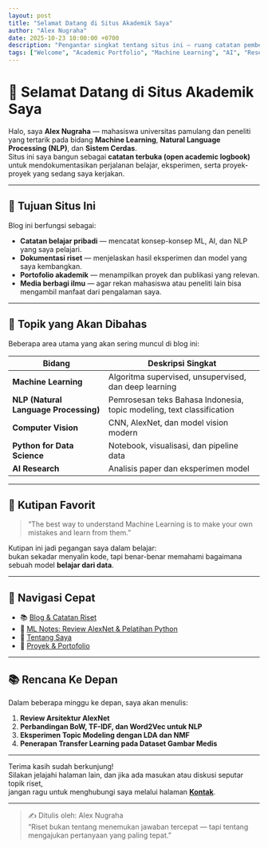 ```yaml
---
layout: post
title: "Selamat Datang di Situs Akademik Saya"
author: "Alex Nugraha"
date: 2025-10-23 10:00:00 +0700
description: "Pengantar singkat tentang situs ini — ruang catatan pembelajaran, riset, dan proyek saya di bidang Machine Learning dan NLP."
tags: ["Welcome", "Academic Portfolio", "Machine Learning", "AI", "Research Notes"]
---
```


# 👋 Selamat Datang di Situs Akademik Saya

Halo, saya **Alex Nugraha** — mahasiswa universitas pamulang dan peneliti yang tertarik pada bidang **Machine Learning**, **Natural Language Processing (NLP)**, dan **Sistem Cerdas**.  
Situs ini saya bangun sebagai **catatan terbuka (open academic logbook)** untuk mendokumentasikan perjalanan belajar, eksperimen, serta proyek-proyek yang sedang saya kerjakan.

---

## 🎯 Tujuan Situs Ini

Blog ini berfungsi sebagai:
- **Catatan belajar pribadi** — mencatat konsep-konsep ML, AI, dan NLP yang saya pelajari.
- **Dokumentasi riset** — menjelaskan hasil eksperimen dan model yang saya kembangkan.
- **Portofolio akademik** — menampilkan proyek dan publikasi yang relevan.
- **Media berbagi ilmu** — agar rekan mahasiswa atau peneliti lain bisa mengambil manfaat dari pengalaman saya.

---

## 🧩 Topik yang Akan Dibahas

Beberapa area utama yang akan sering muncul di blog ini:

| Bidang | Deskripsi Singkat |
|--------|-------------------|
| **Machine Learning** | Algoritma supervised, unsupervised, dan deep learning |
| **NLP (Natural Language Processing)** | Pemrosesan teks Bahasa Indonesia, topic modeling, text classification |
| **Computer Vision** | CNN, AlexNet, dan model vision modern |
| **Python for Data Science** | Notebook, visualisasi, dan pipeline data |
| **AI Research** | Analisis paper dan eksperimen model |

---

## 🧠 Kutipan Favorit

> “The best way to understand Machine Learning is to make your own mistakes and learn from them.”

Kutipan ini jadi pegangan saya dalam belajar:  
bukan sekadar menyalin kode, tapi benar-benar memahami bagaimana sebuah model **belajar dari data**.

---

## 🔗 Navigasi Cepat
- 📚 [Blog & Catatan Riset](/Alex-Nugraha/blog)
- 🧠 [ML Notes: Review AlexNet & Pelatihan Python](/Alex-Nugraha/ml-notes-review-alexnet)
- 📄 [Tentang Saya](/Alex-Nugraha/about)
- 💼 [Proyek & Portofolio](/Alex-Nugraha/projects)

---

## 📚 Rencana Ke Depan

Dalam beberapa minggu ke depan, saya akan menulis:
1. **Review Arsitektur AlexNet**
2. **Perbandingan BoW, TF-IDF, dan Word2Vec untuk NLP**
3. **Eksperimen Topic Modeling dengan LDA dan NMF**
4. **Penerapan Transfer Learning pada Dataset Gambar Medis**

---

Terima kasih sudah berkunjung!  
Silakan jelajahi halaman lain, dan jika ada masukan atau diskusi seputar topik riset,  
jangan ragu untuk menghubungi saya melalui halaman **[Kontak](/Alex-Nugraha/contact)**.

---

> ✍️ Ditulis oleh: Alex Nugraha  
> “Riset bukan tentang menemukan jawaban tercepat — tapi tentang mengajukan pertanyaan yang paling tepat.”
